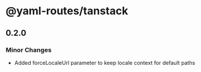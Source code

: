 # @yaml-routes/tanstack

## 0.2.0

### Minor Changes

- Added forceLocaleUrl parameter to keep locale context for default paths
